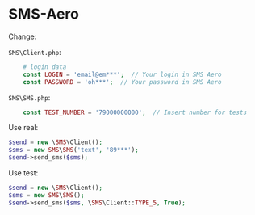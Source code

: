 # SMS-Aero

Change:

``SMS\Client.php``:

```php
    # login data
    const LOGIN = 'email@em***';  // Your login in SMS Aero
    const PASSWORD = 'oh***';  // Your password in SMS Aero
```

``SMS\SMS.php``:

```php
    const TEST_NUMBER = '79000000000';  // Insert number for tests
```
 
Use real:

```php
$send = new \SMS\Client();
$sms = new SMS\SMS('text', '89***');
$send->send_sms($sms);
```
 
Use test:

```php
$send = new \SMS\Client();
$sms = new SMS\SMS();
$send->send_sms($sms, \SMS\Client::TYPE_5, True);
```